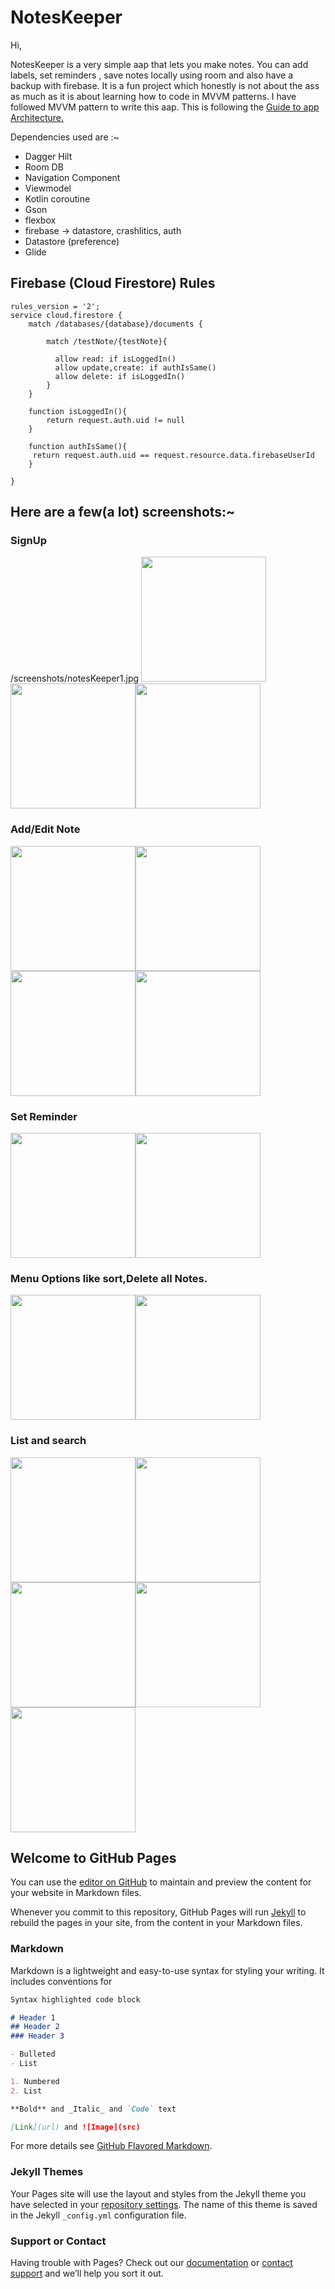 # NotesKeeper

Hi,<p>
NotesKeeper is a very simple aap that lets you make notes. You can add labels, set reminders , save notes locally using room and also have a backup with firebase.
It is a fun project which honestly is not about the ass as much as it is about learning how to code in MVVM patterns.
I have followed MVVM pattern to write this aap. This is following the <a href="https://developer.android.com/jetpack/guide" >Guide to app Architecture.</a><p>
Dependencies used are :~

  - Dagger Hilt
  - Room DB
  - Navigation Component
  - Viewmodel
  - Kotlin coroutine
  - Gson
  - flexbox
  - firebase -> datastore, crashlitics, auth
  - Datastore (preference)
  - Glide
## Firebase (Cloud Firestore) Rules
```
rules_version = '2';
service cloud.firestore {
    match /databases/{database}/documents {
    
        match /testNote/{testNote}{
        
          allow read: if isLoggedIn()
          allow update,create: if authIsSame()
          allow delete: if isLoggedIn()          
        }
    }
    
    function isLoggedIn(){
    	return request.auth.uid != null
    }
    
    function authIsSame(){
     return request.auth.uid == request.resource.data.firebaseUserId
    }
    
} 
```
## Here are a few(a lot) screenshots:~<p>
  
### SignUp
/screenshots/notesKeeper1.jpg
<img src=https://github.com/iamShekharGH/NotesKeeper/blob/main/screenshots/notesKeeper1.jpg width=200 /><img src=https://github.com/iamShekharGH/NotesKeeper/blob/main/screenshots/notesKeeper3.jpg width=200 /><img src=https://github.com/iamShekharGH/NotesKeeper/blob/main/screenshots/notesKeeper4.jpg width=200 />
  
### Add/Edit Note
<img src=https://github.com/iamShekharGH/NotesKeeper/blob/main/screenshots/notesKeeper5.jpg width=200 /><img src=https://github.com/iamShekharGH/NotesKeeper/blob/main/screenshots/notesKeeper8.jpg width=200 /><img src=/screenshots/notesKeeper10.jpg width=200 /><img src=https://github.com/iamShekharGH/NotesKeeper/blob/main/screenshots/notesKeeper13.jpg width=200 />

### Set Reminder
<img src=https://github.com/iamShekharGH/NotesKeeper/blob/main/screenshots/notesKeeper7.jpg width=200 /><img src=https://github.com/iamShekharGH/NotesKeeper/blob/main/screenshots/notesKeeper9.jpg width=200 />
### Menu Options like sort,Delete all Notes.
<img src=https://github.com/iamShekharGH/NotesKeeper/blob/main/screenshots/notesKeeper11.jpg width=200 /><img src=https://github.com/iamShekharGH/NotesKeeper/blob/main/screenshots/notesKeeper12.jpg width=200 />

### List and search
 <img src=https://github.com/iamShekharGH/NotesKeeper/blob/main/screenshots/notesKeeper2.jpg width=200 /><img src=https://github.com/iamShekharGH/NotesKeeper/blob/main/screenshots/notesKeeper14.jpg width=200 /><img src=https://github.com/iamShekharGH/NotesKeeper/blob/main/screenshots/notesKeeper15.jpg width=200 /><img src=https://github.com/iamShekharGH/NotesKeeper/blob/main/screenshots/notesKeeper16.jpg width=200 /><img src=https://github.com/iamShekharGH/NotesKeeper/blob/main/screenshots/notesKeeper6.jpg width=200 />


## Welcome to GitHub Pages

You can use the [editor on GitHub](https://github.com/iamShekharGH/NotesKeeper/edit/gh-pages/index.md) to maintain and preview the content for your website in Markdown files.

Whenever you commit to this repository, GitHub Pages will run [Jekyll](https://jekyllrb.com/) to rebuild the pages in your site, from the content in your Markdown files.

### Markdown

Markdown is a lightweight and easy-to-use syntax for styling your writing. It includes conventions for

```markdown
Syntax highlighted code block

# Header 1
## Header 2
### Header 3

- Bulleted
- List

1. Numbered
2. List

**Bold** and _Italic_ and `Code` text

[Link](url) and ![Image](src)
```

For more details see [GitHub Flavored Markdown](https://guides.github.com/features/mastering-markdown/).

### Jekyll Themes

Your Pages site will use the layout and styles from the Jekyll theme you have selected in your [repository settings](https://github.com/iamShekharGH/NotesKeeper/settings/pages). The name of this theme is saved in the Jekyll `_config.yml` configuration file.

### Support or Contact

Having trouble with Pages? Check out our [documentation](https://docs.github.com/categories/github-pages-basics/) or [contact support](https://support.github.com/contact) and we’ll help you sort it out.

